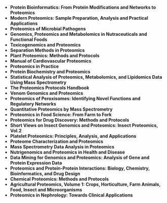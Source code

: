 <ul>
  
 <li><b><a target="_blank" href="https://github.com/manjunath5496/Paper-List-On-Deep-Generative-Models/blob/master/v2(1).pdf" style="text-decoration:none;"> Protein Bioinformatics: From Protein Modifications and Networks to Proteomics</a></b></li>
  
<li><b><a target="_blank" href="https://github.com/manjunath5496/Paper-List-On-Deep-Generative-Models/blob/master/v2(2).pdf" style="text-decoration:none;">Modern Proteomics: Sample Preparation, Analysis and Practical Applications</a></b></li>

<li><b><a target="_blank" href="https://github.com/manjunath5496/Paper-List-On-Deep-Generative-Models/blob/master/v2(3).pdf" style="text-decoration:none;">Proteomics of Microbial Pathogens</a></b></li>                         
  <li><b><a target="_blank" href="https://github.com/manjunath5496/Paper-List-On-Deep-Generative-Models/blob/master/v2(4).pdf" style="text-decoration:none;">Genomics, Proteomics and Metabolomics in Nutraceuticals and Functional Foods</a></b></li>  
     <li><b><a target="_blank" href="https://github.com/manjunath5496/Paper-List-On-Deep-Generative-Models/blob/master/v2(5).pdf" style="text-decoration:none;">Toxicogenomics and Proteomics</a></b></li>  
   <li><b><a target="_blank" href="https://github.com/manjunath5496/Paper-List-On-Deep-Generative-Models/blob/master/v2(6).pdf" style="text-decoration:none;">Separation Methods in Proteomics</a></b></li>  
                                             

 <li><b><a target="_blank" href="https://github.com/manjunath5496/Paper-List-On-Deep-Generative-Models/blob/master/v2(7).pdf" style="text-decoration:none;">Plant Proteomics: Methods and Protocols</a></b></li>
 
 
<li><b><a target="_blank" href="https://github.com/manjunath5496/Paper-List-On-Deep-Generative-Models/blob/master/v2(8).pdf" style="text-decoration:none;">Manual of Cardiovascular Proteomics</a></b></li>
  
<li><b><a target="_blank" href="https://github.com/manjunath5496/Paper-List-On-Deep-Generative-Models/blob/master/v2(9).pdf" style="text-decoration:none;">Proteomics in Practice</a></b></li>

<li><b><a target="_blank" href="https://github.com/manjunath5496/Paper-List-On-Deep-Generative-Models/blob/master/v2(10).pdf" style="text-decoration:none;">Protein Biochemistry and Proteomics</a></b></li>                         
  <li><b><a target="_blank" href="https://github.com/manjunath5496/Paper-List-On-Deep-Generative-Models/blob/master/v2(11).pdf" style="text-decoration:none;">Statistical Analysis of Proteomics, Metabolomics, and Lipidomics Data Using Mass Spectrometry</a></b></li>  
     <li><b><a target="_blank" href="https://github.com/manjunath5496/Paper-List-On-Deep-Generative-Models/blob/master/v2(12).pdf" style="text-decoration:none;">The Proteomics Protocols Handbook</a></b></li>  
   <li><b><a target="_blank" href="https://github.com/manjunath5496/Paper-List-On-Deep-Generative-Models/blob/master/v2(13).pdf" style="text-decoration:none;">Venom Genomics and Proteomics</a></b></li>  
                                             

 <li><b><a target="_blank" href="https://github.com/manjunath5496/Paper-List-On-Deep-Generative-Models/blob/master/v2(14).pdf" style="text-decoration:none;">Proteomics of Peroxisomes: Identifying Novel Functions and Regulatory Networks</a></b></li>
 
  <li><b><a target="_blank" href="https://github.com/manjunath5496/Paper-List-On-Deep-Generative-Models/blob/master/v2(15).pdf" style="text-decoration:none;">Quantitative Proteomics by Mass Spectrometry</a></b></li>                         
  <li><b><a target="_blank" href="https://github.com/manjunath5496/Paper-List-On-Deep-Generative-Models/blob/master/v2(16).pdf" style="text-decoration:none;">Proteomics in Food Science: From Farm to Fork</a></b></li>  
     <li><b><a target="_blank" href="https://github.com/manjunath5496/Paper-List-On-Deep-Generative-Models/blob/master/v2(17).pdf" style="text-decoration:none;">Proteomics for Drug Discovery: Methods and Protocols</a></b></li>  
   <li><b><a target="_blank" href="https://github.com/manjunath5496/Paper-List-On-Deep-Generative-Models/blob/master/v2(18).pdf" style="text-decoration:none;">Short Views on Insect Genomics and Proteomics: Insect Proteomics, Vol.2</a></b></li>  
                                             

 <li><b><a target="_blank" href="https://github.com/manjunath5496/Paper-List-On-Deep-Generative-Models/blob/master/v2(19).pdf" style="text-decoration:none;">Platelet Proteomics: Principles, Analysis, and Applications </a></b></li>
 
  
   <li><b><a target="_blank" href="https://github.com/manjunath5496/Paper-List-On-Deep-Generative-Models/blob/master/v2(20).pdf" style="text-decoration:none;">Proteome Characterization and Proteomics</a></b></li>  
   <li><b><a target="_blank" href="https://github.com/manjunath5496/Paper-List-On-Deep-Generative-Models/blob/master/v2(21).pdf" style="text-decoration:none;">Mass Spectrometry Data Analysis in Proteomics</a></b></li>  
                                             

 <li><b><a target="_blank" href="https://github.com/manjunath5496/Paper-List-On-Deep-Generative-Models/blob/master/v2(22).pdf" style="text-decoration:none;">Nutrigenomics and Proteomics in Health and Disease</a></b></li>
 
  <li><b><a target="_blank" href="https://github.com/manjunath5496/Paper-List-On-Deep-Generative-Models/blob/master/v2(23).pdf" style="text-decoration:none;">Data Mining for Genomics and Proteomics: Analysis of Gene and Protein Expression Data</a></b></li>
  
  
   <li><b><a target="_blank" href="https://github.com/manjunath5496/Paper-List-On-Deep-Generative-Models/blob/master/v2(24).pdf" style="text-decoration:none;">Proteomics and Protein-Protein Interactions: Biology, Chemistry, Bioinformatics, and Drug Design</a></b></li>  
   <li><b><a target="_blank" href="https://github.com/manjunath5496/Paper-List-On-Deep-Generative-Models/blob/master/v2(25).pdf" style="text-decoration:none;">Chemical Proteomics: Methods and Protocols</a></b></li>  
                                             

 <li><b><a target="_blank" href="https://github.com/manjunath5496/Paper-List-On-Deep-Generative-Models/blob/master/v2(26).pdf" style="text-decoration:none;">Agricultural Proteomics, Volume 1: Crops, Horticulture, Farm Animals, Food, Insect and Microorganisms</a></b></li>
 
  <li><b><a target="_blank" href="https://github.com/manjunath5496/Paper-List-On-Deep-Generative-Models/blob/master/v2(27).pdf" style="text-decoration:none;">Proteomics in Nephrology: Towards Clinical Applications</a></b></li>
  
  
  
  
  
  
  
  
  
  
  
  
  
  
  
 
 </ul>
 
